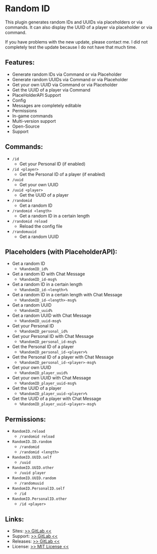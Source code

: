 # Random ID
This plugin generates random IDs and UUIDs via placeholders or via commands. It can also display the UUID of a player via placeholder or via command.

If you have problems with the new update, please contact me. I did not completely test the update because I do not have that much time.

## Features:
- Generate random IDs via Command or via Placeholder
- Generate random UUIDs via Command or via Placeholder
- Get your own UUID via Command or via Placeholder
- Get the UUID of a player via Command
- PlaceHolderAPI Support
- Config
- Messages are completely editable
- Permissions
- In-game commands
- Multi-version support
- Open-Source
- Support

## Commands:
- `/id`
	- Get your Personal ID (if enabled)
- `/id <player>`
	- Get the Personal ID of a player (if enabled)
- `/uuid`
	- Get your own UUID
- `/uuid <player>`
	- Get the UUID of a player
- `/randomid`
	- Get a random ID
- `/randomid <length>`
	- Get a random ID in a certain length
- `/randomid reload`
	- Reload the config file
- `/randomuuid`
	- Get a random UUID

## Placeholders (with PlaceholderAPI):
- Get a random ID
	- `%RandomID_id%`
- Get a random ID with Chat Message
	- `%RandomID_id-msg%`
- Get a random ID in a certain length
	- `%RandomID_id-<length>%`
- Get a random ID in a certain length with Chat Message
	- `%RandomID_id-<length>-msg%`
- Get a random UUID
	- `%RandomID_uuid%`
- Get a random UUID with Chat Message
	- `%RandomID_uuid-msg%`
- Get your Personal ID
	- `%RandomID_personal_id%`
- Get your Personal ID with Chat Message
	- `%RandomID_personal_id-msg%`
- Get the Personal ID of a player
	- `%RandomID_personal_id-<player>%`
- Get the Personal ID of a player with Chat Message
	- `%RandomID_personal_id-<player>-msg%`
- Get your own UUID
	- `%RandomID_player_uuid%`
- Get your own UUID with Chat Message
	- `%RandomID_player_uuid-msg%`
- Get the UUID of a player
	- `%RandomID_player_uuid-<player>%`
- Get the UUID of a player with Chat Message
	- `%RandomID_player_uuid-<player>-msg%`
	
## Permissions:
- `RandomID.reload`
	- `/randomid reload`
- `RandomID.ID.random`
	- `/randomid`
	- `/randomid <length>`
- `RandomID.UUID.self`
	- `/uuid`
- `RandomID.UUID.other`
	- `/uuid player`
- `RandomID.UUID.random`
	- `/randomuuid`
- `RandomID.PersonalID.self`
	- `/id`
- `RandomID.PersonalID.other`
	- `/id <player>`

## Links:
- Sites: [>> GitLab <<](https://gitlab.com/hampoelz/RandomID)
- Support: [>> GitLab <<](https://gitlab.com/hampoelz/RandomID/issues)
- Releases: [>> GitLab <<](https://gitlab.com/hampoelz/RandomID/tags)
- License: [>> MIT License <<](https://gitlab.com/hampoelz/RandomID/blob/master/LICENSE)